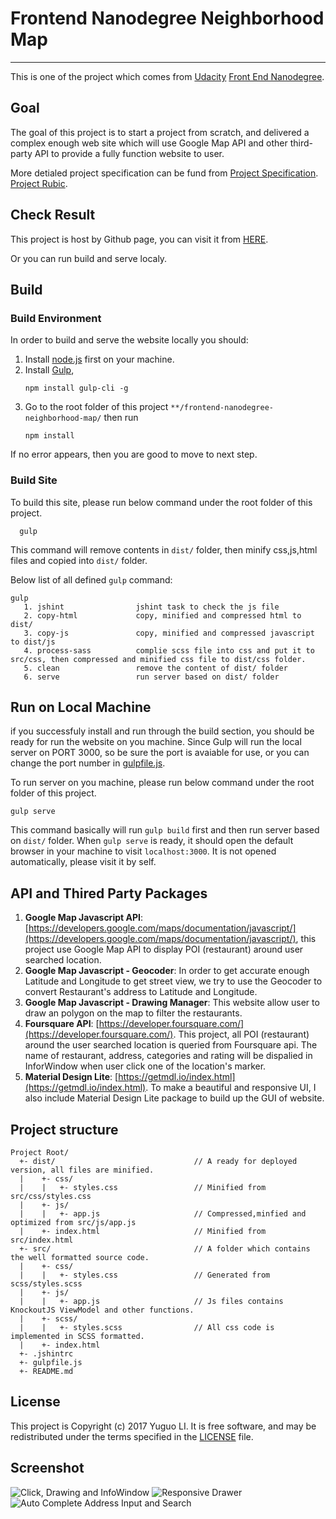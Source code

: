 # Frontend Nanodegree Neighborhood Map
---------------------------------------
This is one of the project which comes from [Udacity](https://udacity.com/) [Front End Nanodegree](https://www.udacity.com/course/--nd001-cn-advanced).

## Goal
The goal of this project is to start a project from scratch, and delivered a complex enough web site which will use Google Map API and other third-party API to provide a fully function website to user.

More detialed project specification can be fund from [Project Specification](https://classroom.udacity.com/nanodegrees/nd001-cn-advanced/parts/7cfc9f99-e827-4ed3-8e13-126f6b0f3998/modules/b77eb95c-6b10-46dc-9269-354006cbc862/lessons/2711658591239847/concepts/26906985370923). [Project Rubic](https://review.udacity.com/#!/rubrics/17/view). 

## Check Result
This project is host by Github page, you can visit it from [HERE](https://hugo626.github.io/frontend-nanodegree-neighborhood-map/dist/).

Or you can run build and serve localy. 

## Build
### Build Environment
In order to build and serve the website locally you should:
1. Install [node.js](https://nodejs.org/en/download/) first on your machine. 
2. Install [Gulp](http://gulpjs.com/), 
   ```
   npm install gulp-cli -g
   ``` 
3. Go to the root folder of this project ```**/frontend-nanodegree-neighborhood-map/``` then run 
   ```
   npm install
   ```
If no error appears, then you are good to move to next step.
### Build Site 
To build this site, please run below command under the root folder of this project. 
```
  gulp
```
This command will remove contents in ```dist/``` folder, then minify css,js,html files and copied into ```dist/``` folder.

Below list of all defined ```gulp``` command:
```
gulp
   1. jshint                jshint task to check the js file
   2. copy-html             copy, minified and compressed html to dist/
   3. copy-js               copy, minified and compressed javascript to dist/js
   4. process-sass          complie scss file into css and put it to src/css, then compressed and minified css file to dist/css folder.
   5. clean                 remove the content of dist/ folder
   6. serve                 run server based on dist/ folder
```  
## Run on Local Machine
if you successfuly install and run through the build section, you should be ready for run the website on you machine. Since Gulp will run the local server on PORT 3000, so be sure the port is avaiable for use, or you can change the port number in [gulpfile.js](gulpfile.js).

To run server on you machine, please run below command under the root folder of this project.
```
gulp serve
```

This command basically will run ```gulp build``` first and then run server based on ```dist/``` folder. When ```gulp serve``` is ready, it should open the default browser in your machine to visit
```localhost:3000```. It is not opened automatically, please visit it by self.

## API and Thired Party Packages
1. **Google Map Javascript API**: [https://developers.google.com/maps/documentation/javascript/](https://developers.google.com/maps/documentation/javascript/), this project use Google Map API to display POI (restaurant) around user searched location.
2. **Google Map Javascript - Geocoder**: In order to get accurate enough Latitude and Longitude to get street view, we try to use the Geocoder to convert Restaurant's address to Latitude and Longitude.
3. **Google Map Javascript - Drawing Manager**: This website allow user to draw an polygon on the map to filter the restaurants. 
4. **Foursquare API**: [https://developer.foursquare.com/](https://developer.foursquare.com/). This project, all POI (restaurant) around the user searched location is queried from Foursquare api. The name of restaurant, address, categories and rating will be dispalied in InforWindow when user click one of the location's marker.
5. **Material Design Lite**: [https://getmdl.io/index.html](https://getmdl.io/index.html). To make a beautiful and responsive UI, I also include Material Design Lite package to build up the GUI of website.

## Project structure
```
Project Root/
  +- dist/                               // A ready for deployed version, all files are minified.
  |    +- css/
  |    |   +- styles.css                 // Minified from src/css/styles.css
  |    +- js/
  |    |   +- app.js                     // Compressed,minfied and optimized from src/js/app.js
  |    +- index.html                     // Minified from src/index.html
  +- src/                                // A folder which contains the well formatted source code.
  |    +- css/
  |    |   +- styles.css                 // Generated from scss/styles.scss
  |    +- js/
  |    |   +- app.js                     // Js files contains KnockoutJS ViewModel and other functions.
  |    +- scss/
  |    |   +- styles.scss                // All css code is implemented in SCSS formatted.
  |    +- index.html
  +- .jshintrc
  +- gulpfile.js
  +- README.md
```
## License
This project is Copyright (c) 2017 Yuguo LI. It is free software, and may be redistributed under the terms specified in the [LICENSE](LICENSE) file.

## Screenshot
![Click, Drawing and InfoWindow](screenshot/neighbour-map1.gif "Click, Drawing and InfoWindow")
![Responsive Drawer](screenshot/neighbour-map2.gif "Responsive Drawer")
![Auto Complete Address Input and Search](screenshot/neighbour-map3.gif "Auto Complete Address Input and Search")
